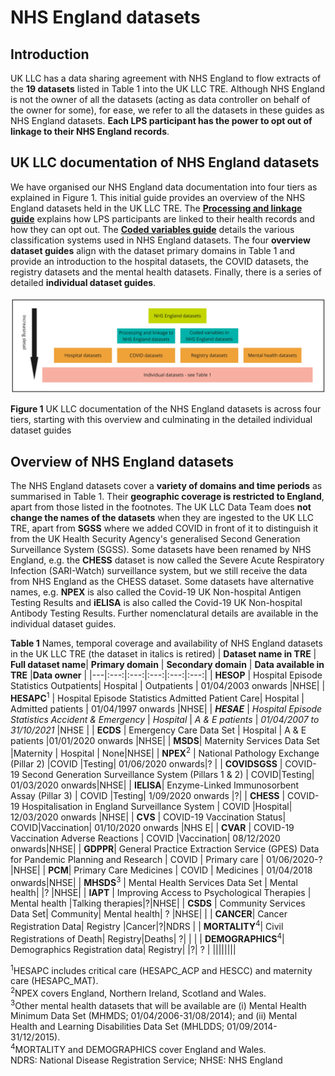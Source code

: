 # NHS England datasets
## Introduction  
UK LLC has a data sharing agreement with NHS England to flow extracts of the **19 datasets** listed in Table 1 into the UK LLC TRE. Although NHS England is not the owner of all the datasets (acting as data controller on behalf of the owner for some), for ease, we refer to all the datasets in these guides as NHS England datasets. **Each LPS participant has the power to opt out of linkage to their NHS England records**.  


## UK LLC documentation of NHS England datasets
We have organised our NHS England data documentation into four tiers as explained in Figure 1. This initial guide provides an overview of the NHS England datasets held in the UK LLC TRE. The [**Processing and linkage guide**](../NHS_England/Linkage%20and%20processing/) explains how LPS participants are linked to their health records and how they can opt out. The [**Coded variables guide**](../NHS_England/Coding/coding_intro.md) details the various classification systems used in NHS England datasets. The four **overview dataset guides** align with the dataset primary domains in Table 1 and provide an introduction to the hospital datasets, the COVID datasets, the registry datasets and the mental health datasets. Finally, there is a series of detailed **individual dataset guides**.  
</br>
<img src="../../images/NHSE_IntroDocumentation_Figure1.jpg" width="700"/>

**Figure 1** UK LLC documentation of the NHS England datasets is across four tiers, starting with this overview and culminating in the detailed individual dataset guides
## Overview of NHS England datasets
The NHS England datasets cover a **variety of domains and time periods** as summarised in Table 1. Their **geographic coverage is restricted to England**, apart from those listed in the footnotes. The UK LLC Data Team does **not change the names of the datasets** when they are ingested to the UK LLC TRE, apart from **SGSS** where we added COVID in front of it to distinguish it from the UK Health Security Agency's generalised Second Generation Surveillance System (SGSS). Some datasets have been renamed by NHS England, e.g. the **CHESS** dataset is now called the Severe Acute Respiratory Infection (SARI-Watch) surveillance system, but we still receive the data from NHS England as the CHESS dataset. Some datasets have alternative names, e.g. **NPEX** is also called the Covid-19 UK Non-hospital Antigen Testing Results and **iELISA** is also called the Covid-19 UK Non-hospital Antibody Testing Results. Further nomenclatural details are available in the individual dataset guides.     

**Table 1** Names, temporal coverage and availability of NHS England datasets in the UK LLC TRE (the dataset in italics is retired) 
| **Dataset name in TRE** | **Full dataset name**| **Primary  domain** | **Secondary domain** | **Data available in TRE** |**Data owner** |
|---|:---:|:---:|:---:|:---:|:---:|
| **HESOP** | Hospital Episode Statistics Outpatients| Hospital | Outpatients | 01/04/2003 onwards |NHSE|
| **HESAPC**<sup>1</sup>  | Hospital Episode Statistics Admitted Patient Care| Hospital | Admitted patients  | 01/04/1997 onwards |NHSE|
| ***HESAE*** | *Hospital Episode Statistics Accident & Emergency* | *Hospital* | *A & E patients* | *01/04/2007 to 31/10/2021* |NHSE   |
| **ECDS** | Emergency Care Data Set | Hospital | A & E patients |01/01/2020 onwards |NHSE|
| **MSDS**| Maternity Services Data Set |Maternity | Hospital | None|NHSE| 
| **NPEX**<sup>2</sup> | National Pathology Exchange (Pillar 2) |COVID |Testing| 01/06/2020 onwards|?   |
| **COVIDSGSS** | COVID-19 Second Generation Surveillance System (Pillars 1 & 2)  | COVID|Testing| 01/03/2020 onwards|NHSE|
| **IELISA**| Enzyme-Linked Immunosorbent Assay (Pillar 3) | COVID |Testing| 1/09/2020 onwards |?|
| **CHESS** | COVID-19 Hospitalisation in England Surveillance System  | COVID |Hospital| 12/03/2020 onwards |NHSE|
| **CVS** | COVID-19 Vaccination Status| COVID|Vaccination| 01/10/2020 onwards |NHS E|
| **CVAR** | COVID-19 Vaccination Adverse Reactions  | COVID |Vaccination| 08/12/2020 onwards|NHSE|
| **GDPPR**| General Practice Extraction Service (GPES) Data for Pandemic Planning and Research | COVID | Primary care  | 01/06/2020-?|NHSE|
| **PCM**| Primary Care Medicines | COVID | Medicines  | 01/04/2018 onwards|NHSE| 
| **MHSDS**<sup>3</sup> | Mental Health Services Data Set | Mental health| |? |NHSE|
| **IAPT** | Improving Access to Psychological Therapies | Mental health |Talking therapies|?|NHSE|
| **CSDS** | Community Services Data Set| Community| Mental health| ? |NHSE|                 |
| **CANCER**| Cancer Registration Data| Registry |Cancer|?|NDRS  |
| **MORTALITY**<sup>4</sup>| Civil Registrations of  Death| Registry|Deaths| ?|    |      |
| **DEMOGRAPHICS**<sup>4</sup>| Demographics Registration data| Registry| |?| ?   |
||||||||

<sup>1</sup>HESAPC includes critical care (HESAPC_ACP and HESCC) and maternity care (HESAPC_MAT).  
<sup>2</sup>NPEX covers England, Northern Ireland, Scotland and Wales.  
<sup>3</sup>Other mental health datasets that will be available are (i) Mental Health Minimum Data Set (MHMDS; 01/04/2006-31/08/2014); and (ii) Mental Health and Learning Disabilities Data Set (MHLDDS; 01/09/2014-31/12/2015).  
<sup>4</sup>MORTALITY and DEMOGRAPHICS cover England and Wales.  
NDRS: National Disease Registration Service; NHSE: NHS England




